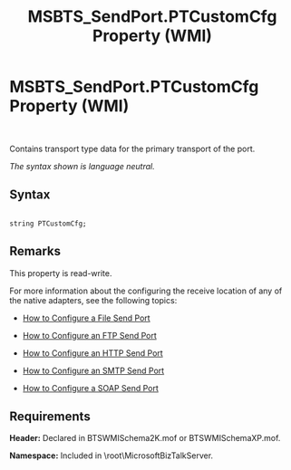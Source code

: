 ﻿---
title: MSBTS_SendPort.PTCustomCfg Property (WMI)
TOCTitle: MSBTS_SendPort.PTCustomCfg Property (WMI)
ms:assetid: 66d7b8d7-9cc7-4197-bc58-21752364177f
ms:mtpsurl: https://msdn.microsoft.com/en-us/library/Aa560550(v=BTS.80)
ms:contentKeyID: 51528601
ms.date: 08/30/2017
mtps_version: v=BTS.80
---

# MSBTS\_SendPort.PTCustomCfg Property (WMI)

 

Contains transport type data for the primary transport of the port.

*The syntax shown is language neutral.*

## Syntax

``` 
  
string PTCustomCfg;  
```

## Remarks

This property is read-write.

For more information about the configuring the receive location of any of the native adapters, see the following topics:

  - [How to Configure a File Send Port](https://msdn.microsoft.com/library/aa578662\(v=bts.80\))

  - [How to Configure an FTP Send Port](https://msdn.microsoft.com/library/aa546802\(v=bts.80\))

  - [How to Configure an HTTP Send Port](https://msdn.microsoft.com/library/aa559324\(v=bts.80\))

  - [How to Configure an SMTP Send Port](https://msdn.microsoft.com/library/aa578155\(v=bts.80\))

  - [How to Configure a SOAP Send Port](https://msdn.microsoft.com/library/aa559642\(v=bts.80\))

## Requirements

**Header:** Declared in BTSWMISchema2K.mof or BTSWMISchemaXP.mof.

**Namespace:** Included in \\root\\MicrosoftBizTalkServer.

